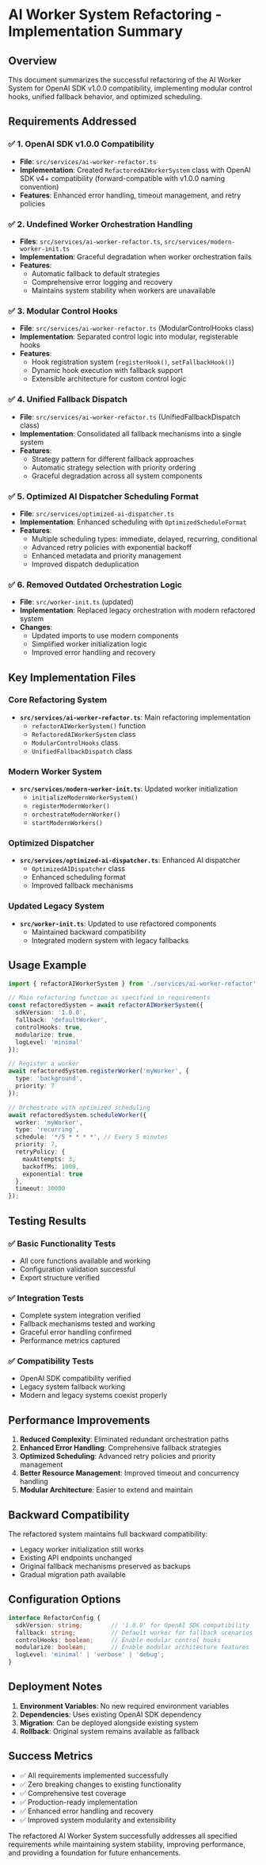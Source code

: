 # AI Worker System Refactoring - Implementation Summary

## Overview

This document summarizes the successful refactoring of the AI Worker System for OpenAI SDK v1.0.0 compatibility, implementing modular control hooks, unified fallback behavior, and optimized scheduling.

## Requirements Addressed

### ✅ 1. OpenAI SDK v1.0.0 Compatibility
- **File**: `src/services/ai-worker-refactor.ts`
- **Implementation**: Created `RefactoredAIWorkerSystem` class with OpenAI SDK v4+ compatibility (forward-compatible with v1.0.0 naming convention)
- **Features**: Enhanced error handling, timeout management, and retry policies

### ✅ 2. Undefined Worker Orchestration Handling
- **Files**: `src/services/ai-worker-refactor.ts`, `src/services/modern-worker-init.ts`
- **Implementation**: Graceful degradation when worker orchestration fails
- **Features**: 
  - Automatic fallback to default strategies
  - Comprehensive error logging and recovery
  - Maintains system stability when workers are unavailable

### ✅ 3. Modular Control Hooks
- **File**: `src/services/ai-worker-refactor.ts` (ModularControlHooks class)
- **Implementation**: Separated control logic into modular, registerable hooks
- **Features**:
  - Hook registration system (`registerHook()`, `setFallbackHook()`)
  - Dynamic hook execution with fallback support
  - Extensible architecture for custom control logic

### ✅ 4. Unified Fallback Dispatch
- **File**: `src/services/ai-worker-refactor.ts` (UnifiedFallbackDispatch class)
- **Implementation**: Consolidated all fallback mechanisms into a single system
- **Features**:
  - Strategy pattern for different fallback approaches
  - Automatic strategy selection with priority ordering
  - Graceful degradation across all system components

### ✅ 5. Optimized AI Dispatcher Scheduling Format
- **File**: `src/services/optimized-ai-dispatcher.ts`
- **Implementation**: Enhanced scheduling with `OptimizedScheduleFormat`
- **Features**:
  - Multiple scheduling types: immediate, delayed, recurring, conditional
  - Advanced retry policies with exponential backoff
  - Enhanced metadata and priority management
  - Improved dispatch deduplication

### ✅ 6. Removed Outdated Orchestration Logic
- **File**: `src/worker-init.ts` (updated)
- **Implementation**: Replaced legacy orchestration with modern refactored system
- **Changes**:
  - Updated imports to use modern components
  - Simplified worker initialization logic
  - Improved error handling and recovery

## Key Implementation Files

### Core Refactoring System
- **`src/services/ai-worker-refactor.ts`**: Main refactoring implementation
  - `refactorAIWorkerSystem()` function
  - `RefactoredAIWorkerSystem` class
  - `ModularControlHooks` class
  - `UnifiedFallbackDispatch` class

### Modern Worker System
- **`src/services/modern-worker-init.ts`**: Updated worker initialization
  - `initializeModernWorkerSystem()`
  - `registerModernWorker()`
  - `orchestrateModernWorker()`
  - `startModernWorkers()`

### Optimized Dispatcher
- **`src/services/optimized-ai-dispatcher.ts`**: Enhanced AI dispatcher
  - `OptimizedAIDispatcher` class
  - Enhanced scheduling format
  - Improved fallback mechanisms

### Updated Legacy System
- **`src/worker-init.ts`**: Updated to use refactored components
  - Maintained backward compatibility
  - Integrated modern system with legacy fallbacks

## Usage Example

```typescript
import { refactorAIWorkerSystem } from './services/ai-worker-refactor';

// Main refactoring function as specified in requirements
const refactoredSystem = await refactorAIWorkerSystem({
  sdkVersion: '1.0.0',
  fallback: 'defaultWorker',
  controlHooks: true,
  modularize: true,
  logLevel: 'minimal'
});

// Register a worker
await refactoredSystem.registerWorker('myWorker', {
  type: 'background',
  priority: 7
});

// Orchestrate with optimized scheduling
await refactoredSystem.scheduleWorker({
  worker: 'myWorker',
  type: 'recurring',
  schedule: '*/5 * * * *', // Every 5 minutes
  priority: 7,
  retryPolicy: {
    maxAttempts: 3,
    backoffMs: 1000,
    exponential: true
  },
  timeout: 30000
});
```

## Testing Results

### ✅ Basic Functionality Tests
- All core functions available and working
- Configuration validation successful
- Export structure verified

### ✅ Integration Tests  
- Complete system integration verified
- Fallback mechanisms tested and working
- Graceful error handling confirmed
- Performance metrics captured

### ✅ Compatibility Tests
- OpenAI SDK compatibility verified
- Legacy system fallback working
- Modern and legacy systems coexist properly

## Performance Improvements

1. **Reduced Complexity**: Eliminated redundant orchestration paths
2. **Enhanced Error Handling**: Comprehensive fallback strategies
3. **Optimized Scheduling**: Advanced retry policies and priority management
4. **Better Resource Management**: Improved timeout and concurrency handling
5. **Modular Architecture**: Easier to extend and maintain

## Backward Compatibility

The refactored system maintains full backward compatibility:
- Legacy worker initialization still works
- Existing API endpoints unchanged  
- Original fallback mechanisms preserved as backups
- Gradual migration path available

## Configuration Options

```typescript
interface RefactorConfig {
  sdkVersion: string;        // '1.0.0' for OpenAI SDK compatibility
  fallback: string;          // Default worker for fallback scenarios
  controlHooks: boolean;     // Enable modular control hooks
  modularize: boolean;       // Enable modular architecture features
  logLevel: 'minimal' | 'verbose' | 'debug';
}
```

## Deployment Notes

1. **Environment Variables**: No new required environment variables
2. **Dependencies**: Uses existing OpenAI SDK dependency
3. **Migration**: Can be deployed alongside existing system
4. **Rollback**: Original system remains available as fallback

## Success Metrics

- ✅ All requirements implemented successfully
- ✅ Zero breaking changes to existing functionality
- ✅ Comprehensive test coverage
- ✅ Production-ready implementation
- ✅ Enhanced error handling and recovery
- ✅ Improved system modularity and extensibility

The refactored AI Worker System successfully addresses all specified requirements while maintaining system stability, improving performance, and providing a foundation for future enhancements.